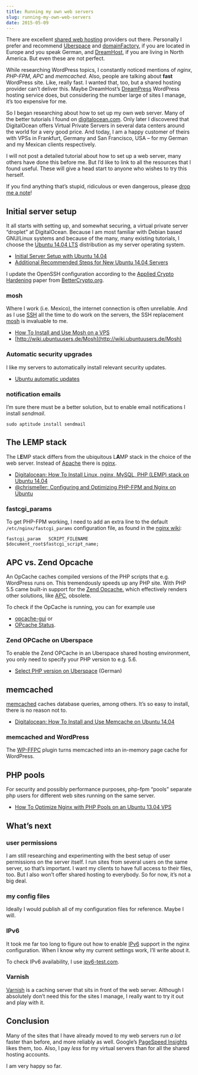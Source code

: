 ```yaml
---
title: Running my own web servers
slug: running-my-own-web-servers
date: 2015-05-09
---
```


There are excellent [shared web hosting](https://en.wikipedia.org/wiki/Shared_web_hosting_service) providers out there. Personally I prefer and recommend [Uberspace](https://uberspace.de/) and [domainFactory](https://www.df.eu/int/domains/), if you are located in Europe and you speak German, and [DreamHost](https://www.dreamhost.com/), if you are living in North America. But even these are not perfect.

While researching WordPress topics, I constantly noticed mentions of _nginx_, _PHP-FPM_, _APC_ and _memcached_. Also, people are talking about **fast** WordPress site. Like, really fast. I wanted that, too, but a shared hosting provider can’t deliver this. Maybe DreamHost’s [DreamPress](https://www.dreamhost.com/hosting/wordpress/) WordPress hosting service does, but considering the number large of sites I manage, it’s too expensive for me.

So I began researching about how to set up my own web server. Many of the better tutorials I found on [digitalocean.com](https://www.digitalocean.com/community/tutorials/). Only later I discovered that DigitalOcean offers Virtual Private Servers in several data centers around the world for a very good price. And today, I am a happy customer of theirs with VPSs in Frankfurt, Germany and San Francisco, USA – for my German and my Mexican clients respectively.

I will not post a detailed tutorial about how to set up a web server, many others have done this before me. But I’d like to link to all the resources that I found useful. These will give a head start to anyone who wishes to try this herself.

If you find anything that’s stupid, ridiculous or even dangerous, please [drop me a note](/contact)!

<!-- more -->

## Initial server setup

It all starts with setting up, and somewhat securing, a virtual private server “droplet” at DigitalOcean. Because I am most familiar with Debian based GNU/Linux systems and because of the many, many existing tutorials, I choose the [Ubuntu 14.04 LTS](http://www.ubuntu.com/server/) distribution as my server operating system.

- [Initial Server Setup with Ubuntu 14.04](https://www.digitalocean.com/community/tutorials/initial-server-setup-with-ubuntu-14-04)
- [Additional Recommended Steps for New Ubuntu 14.04 Servers](https://www.digitalocean.com/community/tutorials/additional-recommended-steps-for-new-ubuntu-14-04-servers)

I update the OpenSSH configuration according to the [Applied Crypto Hardening](https://bettercrypto.org/static/applied-crypto-hardening.pdf) paper from [BetterCrypto.org](https://bettercrypto.org/).

### mosh

Where I work (i.e. Mexico), the internet connection is often unreliable. And as I use [SSH](https://en.wikipedia.org/wiki/Secure_Shell) all the time to do work on the servers, the SSH replacement [mosh](https://mosh.mit.edu/) is invaluable to me.

- [How To Install and Use Mosh on a VPS](https://www.digitalocean.com/community/tutorials/how-to-install-and-use-mosh-on-a-vps)
- [http://wiki.ubuntuusers.de/Mosh](http://wiki.ubuntuusers.de/Mosh)

### Automatic security upgrades

I like my servers to automatically install relevant security updates.

- [Ubuntu automatic updates](https://help.ubuntu.com/lts/serverguide/automatic-updates.html)

### notification emails

I’m sure there must be a better solution, but to enable email notifications I install _sendmail_.

    sudo aptitude install sendmail

## The LEMP stack

The L**E**MP stack differs from the ubiquitous L**A**MP stack in the choice of the web server. Instead of [Apache](https://httpd.apache.org/) there is [nginx](http://nginx.org/).

- [Digitalocean: How To Install Linux, nginx, MySQL, PHP (LEMP) stack on Ubuntu 14.04](https://www.digitalocean.com/community/tutorials/how-to-install-linux-nginx-mysql-php-lemp-stack-on-ubuntu-14-04)
- [@chrismeller: Configuring and Optimizing PHP-FPM and Nginx on Ubuntu](http://blog.chrismeller.com/configuring-and-optimizing-php-fpm-and-nginx-on-ubuntu-or-debian)

### fastcgi_params

To get PHP-FPM working, I need to add an extra line to the default <code>/etc/nginx/fastcgi_params</code> configuration file, as found in the [nginx wiki](http://wiki.nginx.org/PHPFcgiExample):

    fastcgi_param   SCRIPT_FILENAME         $document_root$fastcgi_script_name;

## APC vs. Zend Opcache

An OpCache caches compiled versions of the PHP scripts that e.g. WordPress runs on. This tremendously speeds up any PHP site. With PHP 5.5 came built-in support for the [Zend Opcache.](https://pecl.php.net/package/ZendOpcache) which effectively renders other solutions, like [APC](https://pecl.php.net/package/APC), obsolete.

To check if the OpCache is running, you can for example use

- [opcache-gui](https://github.com/amnuts/opcache-gui) or
- [OPcache Status](https://github.com/rlerdorf/opcache-status).

### Zend OPCache on Uberspace

To enable the Zend OPCache in an Uberspace shared hosting environment, you only need to specify your PHP version to e.g. 5.6.

- [Select PHP version on Uberspace](https://wiki.uberspace.de/development:php#php-version_einstellen) (German)

## memcached

[memcached](http://memcached.org/) caches database queries, among others. It’s so easy to install, there is no reason not to.

- [Digitalocean: How To Install and Use Memcache on Ubuntu 14.04](https://www.digitalocean.com/community/tutorials/how-to-install-and-use-memcache-on-ubuntu-14-04)

### memcached and WordPress

The [WP-FFPC](https://wordpress.org/plugins/wp-ffpc/) plugin turns memcached into an in-memory page cache for WordPress.

## PHP pools

For security and possibly performance purposes, php-fpm “pools” separate php users for different web sites running on the same server.

- [How To Optimize Nginx with PHP Pools on an Ubuntu 13.04 VPS](https://www.digitalocean.com/community/tutorials/how-to-optimize-nginx-with-php-pools-on-an-ubuntu-13-04-vps)

## What’s next

### user permissions

I am still researching and experimenting with the best setup of user permissions on the server itself. I run sites from several users on the same server, so that’s important. I want my clients to have full access to their files, too. But I also won’t offer shared hosting to everybody. So for now, it’s not a big deal.

### my config files

Ideally I would publish all of my configuration files for reference. Maybe I will.

### IPv6

It took me far too long to figure out how to enable [IPv6](https://en.wikipedia.org/wiki/IPv6) support in the nginx configuration. When I know why my current settings work, I’ll write about it.

To check IPv6 availability, I use [ipv6-test.com](http://ipv6-test.com/validate.php).

### Varnish

[Varnish](https://www.varnish-cache.org/) is a caching server that sits in front of the web server. Although I absolutely don’t need this for the sites I manage, I really want to try it out and play with it.

## Conclusion

Many of the sites that I have already moved to my web servers run _a lot_ faster than before, and more reliably as well. Google’s [PageSpeed Insights](https://developers.google.com/speed/pagespeed/insights/) likes them, too. Also, I pay _less_ for my virtual servers than for all the shared hosting accounts.

I am very happy so far.
